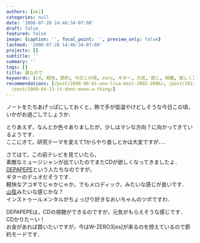 ```yaml
---
authors: [aki]
categories: null
date: '2006-07-28 14:46:34-07:00'
draft: false
featured: false
image: {caption: '', focal_point: '', preview_only: false}
lastmod: '2006-07-28 14:46:34-07:00'
projects: []
subtitle: ''
summary: ''
tags: []
title: 夏なので
keywords: [cd, 軽快, 節約, 今日この頃, zero, ギター, 元気, 感じ, 視聴, 欲しく]
recommendations: [/post/2008-08-01-ono-lisa-best-2002-2006/, /post/2013-01-09-akaperacun-nokiritukusangablogwozai-kai-saremasita-a-cappella-best-ofgasu-di/,
  /post/2009-04-13-it-dont-mean-a-thing/]
---
```


ノートをたちあげっぱにしておくと，熱で手が低温やけどしそうな今日この頃，いかがお過ごしでしょうか．  
  
とりあえず，なんとか色々ありましたが，少しはマシな方向？に向かってきているようです．  
ここにきて，研究テーマを変えて1からやり直しとかは大変ですが．．．  
  
  
さてはて，この前テレビを見ていたら，  
素敵なミュージシャンが出ていたのでまたCDが欲しくなってきましたよ．  
[DEPAPEPE](http://www.sonymusic.co.jp/depapepe/)という人たちなのですが，  
ギターのデュオだそうです．  
軽快なアコギでじゃかじゃか，でもメロディック，みたいな感じが良いです．  
[山弦](http://www.universal-music.co.jp/yamagen/index.html)みたいな感じかな？  
インストゥールメンタルがちょっぴり好きなおいちゃんのツボですわ．  
  
DEPAPEPEは，CDの視聴ができるのですが，元気がもらえそうな感じです．  
CDかりたーい！  
お金があれば買いたいですが，今はW-ZERO3[es]が来るのを控えているので節約モードです．